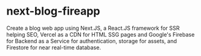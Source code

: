 # next-blog-fireapp
Create a blog web app using Next.JS, a React.JS framework for SSR helping SEO, Vercel as a CDN for HTML SSG pages and Google's Firebase for Backend as a Service for authentication, storage for assets, and Firestore for near real-time database.

